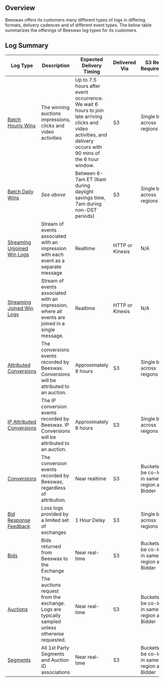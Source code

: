 ## Overview

Beeswax offers its customers many different types of logs in differing formats, delivery cadences and of different event types. The below table summarizes the offerings of Beeswax log types for its customers.

## Log Summary

| Log Type | Description | Expected Delivery Timing | Delivered Via | S3 Region Requirements | Supported Delivery Formats | Log Headers GitHub | More Information |
| -------- | ----------- | ------------------------ | ------------- | --------- | --------------- | ------------------ | ---------------- |
| [Batch Hourly Wins](https://github.com/BeeswaxIO/beeswax-api/blob/master/beeswax/logs/batch/schemas/win_logs_schema.md) | The winning auctions impressions, clicks and video activities | Up to 7.5 hours after event occurrence. We wait 6 hours to join late arriving clicks and video activities, and delivery occurs with 90 mins of the 6 hour window. | S3 | Single bucket across regions | Gzipped CSV or Parquet (Snappy-compression) | [Link](https://github.com/BeeswaxIO/beeswax-api/blob/master/beeswax/logs/batch/headers/win_log_headers.csv) | Batch files are joined, which means bid, click and activity data matched against impression data will be included |
| [Batch Daily Wins](https://github.com/BeeswaxIO/beeswax-api/blob/master/beeswax/logs/batch/schemas/win_logs_schema.md) | *See above* | Between 6-7am ET (6am during daylight savings time, 7am during non-DST periods) | S3 | Single bucket across regions | Gzipped CSV or Parquet (Snappy-compression) | [Link](https://github.com/BeeswaxIO/beeswax-api/blob/master/beeswax/logs/batch/headers/win_log_headers.csv) | *See above* |
| [Streaming Unjoined Win Logs](https://github.com/BeeswaxIO/beeswax-api/blob/master/beeswax/logs/streaming/ad_log.proto) | Stream of events associated with an impression with each event as a separate message | Realtime | HTTP or Kinesis | N/A | Protobuf or JSON (HTTP Only) | TBD | Does not include the RequestLogMessage. |
| [Streaming Joined Win Logs](https://github.com/BeeswaxIO/beeswax-api/blob/master/beeswax/logs/streaming/ad_log.proto) | Stream of events associated with an impression, where all events are joined in a single message. | Realtime | HTTP or Kinesis | N/A | Protobuf or JSON | TBD | RequestLogMessage is included when available. ConversionEventMessages will not be included. Unavailable for DSP customers. |
| [Attributed Conversions](https://github.com/BeeswaxIO/beeswax-api/blob/master/beeswax/logs/batch/schemas/attributed_conversion_logs_schema.md) | The conversions events recorded by Beeswax. Conversions will be attributed to an auction. | Approximately 8 hours | S3 | Single bucket across reigons | Gzipped CSV or Parquet | [Link](https://github.com/BeeswaxIO/beeswax-api/blob/master/beeswax/logs/batch/headers/attributed_conversion_log_headers.csv) | Logs are unjoined, and may need to be joined to win logs based on use case. |
| [IP Attributed Conversions](https://github.com/BeeswaxIO/beeswax-api/blob/master/beeswax/logs/batch/schemas/attributed_ip_conversion_logs_schema.md) | The IP conversion events recorded by Beeswax. IP Conversions will be attributed to an auction. | Approximately 8 hours | S3 | Single bucket across reigons | Gzipped CSV or Parquet | [Link](https://github.com/BeeswaxIO/beeswax-api/blob/master/beeswax/logs/batch/schemas/attributed_ip_conversion_logs_schema.md) | Logs are unjoined, and may need to be joined to win logs based on use case. |
| [Conversions](https://github.com/BeeswaxIO/beeswax-api/blob/master/beeswax/logs/batch/schemas/conversion_logs_schema.md) | The conversion events recorded by Beeswax, regardless of attribution. | Near realtime | S3 | Buckets must be co-located in same region as Bidder | Gzipped CSV | [Link](https://github.com/BeeswaxIO/beeswax-api/blob/master/beeswax/logs/batch/headers/conversion_log_headers.csv) | Logs are unjoined, and may need to be joined to win logs based on use case. |
| [Bid Response Feedback](https://github.com/BeeswaxIO/beeswax-api/blob/master/beeswax/logs/batch/schemas/loss_logs_schema.md) | Loss logs provided by a limited set of exchanges | 1 Hour Delay | S3 | Single bucket across regions | Gzipped CSV | [Link](https://github.com/BeeswaxIO/beeswax-api/blob/master/beeswax/logs/batch/headers/bid_response_feedback_logs.csv) | Google Documentation on Bid Response Feedback(https://developers.google.com/authorized-buyers/rtb/request-guide#realtime-feedback). Unavailable for DSP Customers. |
| [Bids](https://github.com/BeeswaxIO/beeswax-api/blob/master/beeswax/logs/batch/schemas/bid_logs_schema.md) | Bids returned from Beeswax to the Exchange | Near real-time | S3 | Buckets must be co-located in same region as Bidder | Gzipped CSV | [Link](https://github.com/BeeswaxIO/beeswax-api/blob/master/beeswax/logs/batch/headers/bid_log_headers.csv) | Bid logs are mainly used to calculate win rates on any dimension that comes through on the bid & win logs, which you can then use to improve your bidding strategies. Often, clients that use a custom bidding agent will log the bids themselves.  |
| [Auctions](https://github.com/BeeswaxIO/beeswax-api/blob/master/beeswax/logs/batch/schemas/auction_logs_schema.md) | The auctions request from the exchange. Logs are typically sampled unless otherwise requested. | Near real-time | S3 | Buckets must be co-located in same region as Bidder | Gzipped CSV | [Link](https://github.com/BeeswaxIO/beeswax-api/blob/master/beeswax/logs/batch/headers/auction_log_headers.csv) | Auction Logs can be used for inventory analytics. You can use the data to inform future bidding strategies. Importantly, per your agreement with Beeswax, these logs can never be used to create derivative segments for your use or resale. For example, you may not record the User IDs that come through on the bid requests and retarget those users in a different auction. Unavailable for DSP Customers. |
| [Segments](https://github.com/BeeswaxIO/beeswax-api/blob/master/beeswax/logs/batch/schemas/segment_logs_schema.md) | All 1st Party Segments and Auction ID associations | Near real-time | S3 | Buckets must be co-located in same region as Bidder | Gzipped CSV | [Link](https://github.com/BeeswaxIO/beeswax-api/blob/master/beeswax/logs/batch/headers/segment_log_headers.csv) | Unavailable for DSP Customers |
